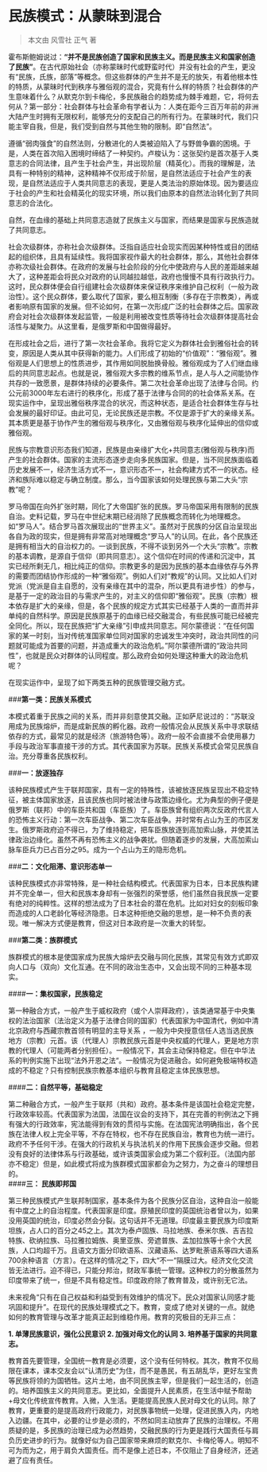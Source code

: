 # 民族模式：从蒙昧到混合

> 本文由 风雪社 正气 著

霍布斯鲍姆说过：**“并不是民族创造了国家和民族主义。而是民族主义和国家创造了民族”**。在古代原始社会（亦称蒙昧时代或野蛮时代）并没有社会的产生，更没有“民族，氏族，部落”等概念。但这些群体的产生并不是无的放矢，有着他根本性的特质，从蒙昧时代到秩序与雅俗观的混合，究竟有什么样的特质？社会群体的产生意味着什么？从默克尔到卡梅伦，多民族融合的趋势成为棘手难题，它，将何去何从？第一部分：社会群体与社会革命有学者认为：人类在距今三百万年前的非洲大陆产生时拥有无限权利，能够充分的支配自己的所有行为。在蒙昧时代，我们只能主宰自我，但是，我们受到自然与其他生物的限制。即“自然法”。


遵循“弱肉强食”的自然法则，分散进化的人类被迫陷入了与野兽争霸的困境。于是，人类在首次陷入困境时缔结了一种契约。卢梭认为：这张契约是首次基于人类意志的合同法律，且产生于社会产生，并出现阶层（精英化）。而我的理解是，法具有一种特别的精神，这种精神不仅形成于阶层，是自然法适应于社会产生的表现，是自然法适应于人类共同意志的表现，更是人类法治的原始体现。因为要适应于社会的产生和社会精英化的现实环境，所以我们由原本的自然法治转化到了共同意志的合法化。


自然，在血缘的基础上共同意志造就了民族主义与国家，而结果是国家与民族造就了共同意志。   

社会次级群体，亦称社会次级群体。泛指自适应社会现实而因某种特性或目的团结起的组织体，且具有延续性。我将国家视作最大的社会群体，那么，其他社会群体亦称次级社会群体。在政府的发展与社会阶段的分化中使政府与人民的差距越来越大了，这种差距会将民众对政府的认同越拉越低，政府也慢慢不具有行政执行力。这时，民众群体便会自行组建社会次级群体来保证秩序来维护自己权利（一般为政治性）。这个民众群体，要么取代了国家，要么相互制衡（多存在于宗教类），再或者影响原有国家的发展。但不论如何，在第一次形成广泛的社会群体之后。国家政府会对社会次级群体发起监管，一般是利用被改变性质等待社会次级群体提高社会活性与凝聚力。从这里看，是俄罗斯和中国做得最好。


在形成社会之后，进行了第一次社会革命。我将它定义为群体社会到雅俗社会的转变，原因是人类从其中获得新的能力。人们形成了初始的“价值观”：“雅俗观”。雅俗观是人们思想上的性质进步，其作用如同脱胎换骨般。雅俗观成为了人们继血缘后的共同意志起点。也就是说，雅俗观大多宗教的维系节点，是人与人之间能协作共存的一致愿景，是群体持续的必要条件。第二次社会革命出现了法律与合同。约公元前3000年左右进行的秩序化，形成了基于法律与合同的的社会体系关系。在现实运作中，呈现出雅俗秩序混合的状况，而这种状态，是适合社会群体生存与社会发展的最好印证。由此可见，无论民族还是宗教。不仅是源于扩大的亲缘关系。其本质更是基于协作产生的雅俗观与秩序化，又由雅俗观与秩序化延伸出的信仰或雅俗观。


民族与宗教意识形态我们知道，民族是由亲缘扩大化+共同意志(雅俗观与秩序)而产生的社会群体。国家的主流形态逐步走向多民族国家。但是，当不同民族面临着历史发展不一，经济生活方式不一，意识形态不一，社会构建方式不一的状态。经济和族际难以稳定与确立制度。那么，当今国家该如何处理民族与第二大头“宗教”呢？


罗马帝国在向外扩张时期，同化了大帝国扩张的民族。罗马帝国采用有限制的民族自治。史料记载，罗马在中世纪末期已经消除了民族概念而转化为地理概念。如“罗马人”。结合罗马首次展现出的“世界主义”。虽然对于民族的分区自治呈现出各自为政的现实，但是拥有非常高对地理概念“罗马人”的认同。在此，各个民族还是拥有相当大的自治权力的。一谈到民族，不得不谈到另外一个大头“宗教”。宗教的基本调教，是源自于信仰（即共同意志）。这个信仰在时间的传递和沉淀中，其实已经所剩无几，相比纯正的信仰。宗教更多的是因为民族的基本血缘依存与外界的需要而团结协作形成的一种“雅俗观”。例如人们对“教规”的认同。又比如人们对党派（党派是自主自愿的，没有亲缘在其中的混杂，所以更具有进步性）的参与，是基于一定的政治目的与需求产生的，对主义的信仰即“雅俗观”。民族（宗教）根本依存是扩大的亲缘，但是，各个民族的规定方式其实已经基于人类的一直而并非单纯的自然科学。原因是民族原基于的血缘已经交融混合，有些民族可能已经被完全同化。所以，现在民族把“扩大亲缘”引申成共同意志。阿尔蒙德说：“在任何国家的某一时刻，当对传统准国家单位同对国家的忠诚发生冲突时，政治共同性的问题就可能成为首要的问题，并造成重大的政治危机。”阿尔蒙德所谓的“政治共同性”，也就是民众对群体的认同程度。那么政府会如何处理这种重大的政治危机呢？ 


在现实运作中，呈现了如下两类五种的民族管理交融方式。   

###**第一类：民族关系模式**

本模式着重于民族之间的关系，而并非刻意使其交融。正如萨尼说过的：“苏联没用成为民族熔炉，而是成新民族的孵化器。政府一般情况会从民族关系中寻求联结依存的方式，最常见的就是经济（旅游特色等）。政府一般不会直接不会使用暴力手段与政治军事直接干涉的方式。其代表国家为苏联。民族关系模式会常见民族自治。充分尊重各民族权利。

###**一：放逐独存**

 该种民族模式产生于联邦国家，具有一定的特殊性，该被放逐民族呈现出不稳定特征，被主体国家放逐，且该民族也同时被法律与政策边缘化。尤为典型的例子便是俄罗斯（联邦）中的车臣共和国（车臣族）了。车臣族曾有组织两次反政府代言人的恐怖主义行动：第一次车臣战争、第二次车臣战争。并时常有占山为王的市区发生。俄罗斯政府迫不得已，为了维持稳定，把车臣族放逐到高加索山脉，并使其法律政治边缘化。虽然不再有恐怖主义的战争袭扰。但随着逐步的发展，大高加索山脉车臣兵力已占百分之95。成为一个占山为王的隐形危机。  

###**二：文化阻滞、意识形态单一**

该种民族模式亦非常特殊，是一种社会结构模式。代表国家为日本，日本民族构建并不完全单一，但大和民族本身却有一张强烈的荣誉感，他们虽然自我民族一定要有绝对的纯粹性。这样的想法成为了日本社会的潜在危机。比如对妇女的刻板印象而造成的人口老龄化等经济隐患。日本这种拒绝交融的思想，是一种不负责的表现。唯一解决方式便是教育，但这对日本政府是一次重大的转型。

###**第二类：族群模式**

族群模式的根本是使国家成为民族大熔炉去交融与同化民族，其常见有效方式即双向人口与（双向）文化互通。在不同的政治生态中，又会出现不同的三种基本现实。

####**一：集权国家，民族稳定**

第一种融合方式，一般产生于威权政府（或个人崇拜政府），该类通常基于中央集权的法治国家（法治定义为基于法律合同的国家）代表国家为中国清代，例如中清北京政府与西藏宗教首领有明显的主导关系 ，一般为中央授意信任人选当选民族地方（宗教）元首。该（代理人）宗教民族元首是中央权威的代理人，更是地方宗教的代理人（可能两者分别担任）。一般情况下，其会主动保持稳定。但在中华法系的判例实施下出现“法外开恩之法“。一般情况为促进融合。如何避免极端特权造成的不稳定？只有控制民族宗教基本组织与教育且稳定主体民族思想。

####**二：自然平等，基础稳定** 


第二种融合方式，一般产生于联邦（共和）政府。基本条件是该国社会稳定完整，行政效率较高。代表国家为法国，法国在议会的支持下，其在完善的判例法之下拥有强大的行政效率，宪法能得到有效的贯彻与实施。在法国宪法明确指出，各个民族在法律人权上完全平等，不存在特权，也不存在民族自治，教育也为统一进行。政府不予任何干涉。在强大的行政机关与执法机关的作用下民族会逐步交融。但若没有良好的法律体系与行政基础，或许该类国家会成为第二个叙利亚。（法国内部亦不稳定）但是，如此模式将成为族群模式国家都会为之努力，为之奋斗的理想目的。  
####**三：  民族即邦国**


 第三种民族模式产生联邦制国家，基本条件为各个民族分区自治，这种自治一般能有中度之上的自治程度。代表国家是印度。原殖民印度的英国统治者曾以为，如果没用英国的统治，印度必然会分裂。这句话并不无道理。印度最主要民族为印度斯坦族，占人口的百分之45之上。其次为泰卢固族、马拉地族、泰米尔族、吉吉拉特族、砍纳拉族、马拉雅拉姆族、奥里亚族、旁遮普族、孟加拉族等十余个大民族，人口均超千万。且语文方面分印欧语系、汉藏语系、达罗毗荼语系等四大语系700余种语言（方言）。在这样的情况之下，四大“不一“隔膜过大。经济文化交流皆无法进行。迫不得已，只能分邦治，财政军事统一管理。这种权力的分散虽然为印度带来了统一，但是不具有稳定性。印度政府除了教育普及，或许别无它法。


未来视角“只有在自己权益和利益受到有效维护的情况下。民众对国家认同感才能巩固和提升”。在现代的民族处理模式之下。教育，变成了绝对关键的一点。就绝如何的教育管理与改革才能真正起到维稳作用。教育的究极目的无非三点：


 **1. 单薄民族意识，强化公民意识
 2. 加强对母文化的认同
 3. 培养基于国家的共同意志。**


教育首先要管理，全国统一教育是必须要，这个没有任何特权。其次，教育不仅局限在课本，课本交友会以“认清历史”为住，而不是愚民，有五胡乱华，更好左宝贵等民族将领的为国牺牲。这片土地，由不同民族主宰，但是我们一起生活的，创造的。培养国族主义的共同意志。更比如，全面提升人民素质，在生活中赋予帮助+母文化传统宣传教育。入微，入生活。更能提高民族人民对母文化的认同。除了教育，更重要的是提高政府行政能力，对民族事物统一处理，促进民族入内，内地入边疆。在其中，必要的让步是必须的，不然如同主动放弃了民族的治理权。不用质疑的是，多民族的治理已成为必然趋势，交融民族的行为更是践行大国责任与肩负历史进步的行为。就像好似为自己国家带来麻烦的默克尔、卡梅伦等人。明知不可为而为之，用于肩负大国责任。而不是像上述日本，不仅阻止了自身经济，还逃避了应有责任。
